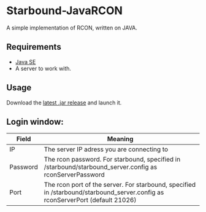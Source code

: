 # Starbound-JavaRCON
A simple implementation of RCON, written on JAVA.

## Requirements
+ [Java SE](https://java.com/ru/download/)
+ A server to work with.

## Usage
Download the [latest .jar release](https://github.com/KrashV/Starbound-JavaRCON/releases) and launch it.

## Login window:
Field | Meaning
------------ | -------------
IP | The server IP adress you are connecting to
Password | The rcon password. For starbound, specified in /starbound/starbound_server.config as rconServerPassword
Port | The rcon port of the server. For starbound, specified in /starbound/starbound_server.config as rconServerPort (default 21026)

